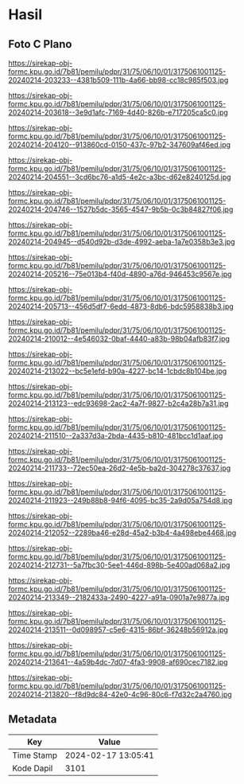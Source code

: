 # Hasil

## Foto C Plano

https://sirekap-obj-formc.kpu.go.id/7b81/pemilu/pdpr/31/75/06/10/01/3175061001125-20240214-203233--4381b509-111b-4a66-bb98-cc18c985f503.jpg

https://sirekap-obj-formc.kpu.go.id/7b81/pemilu/pdpr/31/75/06/10/01/3175061001125-20240214-203618--3e9d1afc-7169-4d40-826b-e717205ca5c0.jpg

https://sirekap-obj-formc.kpu.go.id/7b81/pemilu/pdpr/31/75/06/10/01/3175061001125-20240214-204120--913860cd-0150-437c-97b2-347609af46ed.jpg

https://sirekap-obj-formc.kpu.go.id/7b81/pemilu/pdpr/31/75/06/10/01/3175061001125-20240214-204551--3cd6bc76-a1d5-4e2c-a3bc-d62e8240125d.jpg

https://sirekap-obj-formc.kpu.go.id/7b81/pemilu/pdpr/31/75/06/10/01/3175061001125-20240214-204746--1527b5dc-3565-4547-9b5b-0c3b84827f06.jpg

https://sirekap-obj-formc.kpu.go.id/7b81/pemilu/pdpr/31/75/06/10/01/3175061001125-20240214-204945--d540d92b-d3de-4992-aeba-1a7e0358b3e3.jpg

https://sirekap-obj-formc.kpu.go.id/7b81/pemilu/pdpr/31/75/06/10/01/3175061001125-20240214-205216--75e013b4-f40d-4890-a76d-946453c9567e.jpg

https://sirekap-obj-formc.kpu.go.id/7b81/pemilu/pdpr/31/75/06/10/01/3175061001125-20240214-205713--456d5df7-6edd-4873-8db6-bdc5958838b3.jpg

https://sirekap-obj-formc.kpu.go.id/7b81/pemilu/pdpr/31/75/06/10/01/3175061001125-20240214-210012--4e546032-0baf-4440-a83b-98b04afb83f7.jpg

https://sirekap-obj-formc.kpu.go.id/7b81/pemilu/pdpr/31/75/06/10/01/3175061001125-20240214-213022--bc5e1efd-b90a-4227-bc14-1cbdc8b104be.jpg

https://sirekap-obj-formc.kpu.go.id/7b81/pemilu/pdpr/31/75/06/10/01/3175061001125-20240214-213123--edc93698-2ac2-4a7f-9827-b2c4a28b7a31.jpg

https://sirekap-obj-formc.kpu.go.id/7b81/pemilu/pdpr/31/75/06/10/01/3175061001125-20240214-211510--2a337d3a-2bda-4435-b810-481bcc1d1aaf.jpg

https://sirekap-obj-formc.kpu.go.id/7b81/pemilu/pdpr/31/75/06/10/01/3175061001125-20240214-211733--72ec50ea-26d2-4e5b-ba2d-304278c37637.jpg

https://sirekap-obj-formc.kpu.go.id/7b81/pemilu/pdpr/31/75/06/10/01/3175061001125-20240214-211923--249b88b8-94f6-4095-bc35-2a9d05a754d8.jpg

https://sirekap-obj-formc.kpu.go.id/7b81/pemilu/pdpr/31/75/06/10/01/3175061001125-20240214-212052--2289ba46-e28d-45a2-b3b4-4a498ebe4468.jpg

https://sirekap-obj-formc.kpu.go.id/7b81/pemilu/pdpr/31/75/06/10/01/3175061001125-20240214-212731--5a7fbc30-5ee1-446d-898b-5e400ad068a2.jpg

https://sirekap-obj-formc.kpu.go.id/7b81/pemilu/pdpr/31/75/06/10/01/3175061001125-20240214-213349--2182433a-2490-4227-a91a-0901a7e9877a.jpg

https://sirekap-obj-formc.kpu.go.id/7b81/pemilu/pdpr/31/75/06/10/01/3175061001125-20240214-213511--0d098957-c5e6-4315-86bf-36248b56912a.jpg

https://sirekap-obj-formc.kpu.go.id/7b81/pemilu/pdpr/31/75/06/10/01/3175061001125-20240214-213641--4a59b4dc-7d07-4fa3-9908-af690cec7182.jpg

https://sirekap-obj-formc.kpu.go.id/7b81/pemilu/pdpr/31/75/06/10/01/3175061001125-20240214-213820--f8d9dc84-42e0-4c96-80c6-f7d32c2a4760.jpg


## Metadata

| Key        | Value               |
| ---------- | ------------------- |
| Time Stamp | 2024-02-17 13:05:41 |
| Kode Dapil | 3101                |



